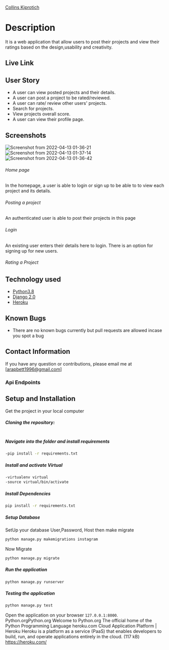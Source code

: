 
[Collins Kiprotich](https://github.com/Bett-Collins)
# Description 
It is a web application that allow users to post their projects and view their ratings based on the design,usability and creativity.

##  Live Link 
## User Story 
* A user can view posted projects and their details.
* A user can post a project to be rated/reviewed.
* A user can rate/ review other users' projects.
* Search for projects.
* View projects overall score.
* A user can view their profile page.
## Screenshots


![Screenshot from 2022-04-13 01-36-21](https://user-images.githubusercontent.com/93243303/163067789-29d71ae3-8e5c-42c0-8512-efdeec35bc42.png)
![Screenshot from 2022-04-13 01-37-14](https://user-images.githubusercontent.com/93243303/163067802-196196a6-4428-4b71-aff5-1ed3507fdfad.png)
![Screenshot from 2022-04-13 01-36-42](https://user-images.githubusercontent.com/93243303/163067824-1d7d0a41-b8e2-4f81-9327-3642c044a55c.png)


###### Home page
 In the homepage, a user is able to login or sign up to be able to to view each project and its details.
###### Posting a project
An authenticated user is able to post their projects in this page
###### Login
An existing user enters their details here to login. There is an option for signing up for new users.
###### Rating a Project
## Technology used 
* [Python3.8](https://www.python.org/)
* [Django 2.0](https://docs.djangoproject.com/en/2.2/)
* [Heroku](https://heroku.com)
## Known Bugs 
* There are no known bugs currently but pull requests are allowed incase you spot a bug
## Contact Information  
If you have any question or contributions, please email me at [arapbett1996@gmail.com]
  ### Api Endpoints
## Setup and Installation 
Get the project in your local computer
##### Cloning the repository: 
 ```bash
```
##### Navigate into the folder and install requirements 
 ```bash
-pip install -r requirements.txt
```
##### Install and activate Virtual 
 ```bash
-virtualenv virtual
-source virtual/bin/activate
```
##### Install Dependencies 
 ```bash
 pip install -r requirements.txt
```
##### Setup Database 
  SetUp your database User,Password, Host then make migrate
 ```bash
python manage.py makemigrations instagram
 ```
 Now Migrate
 ```bash
 python manage.py migrate
```
##### Run the application 
 ```bash
 python manage.py runserver
```
##### Testing the application 
 ```bash
 python manage.py test
```
Open the application on your browser `127.0.0.1:8000`.
Python.orgPython.org
Welcome to Python.org
The official home of the Python Programming Language
heroku.com
Cloud Application Platform | Heroku
Heroku is a platform as a service (PaaS) that enables developers to build, run, and operate applications entirely in the cloud. (117 kB)
https://heroku.com/

